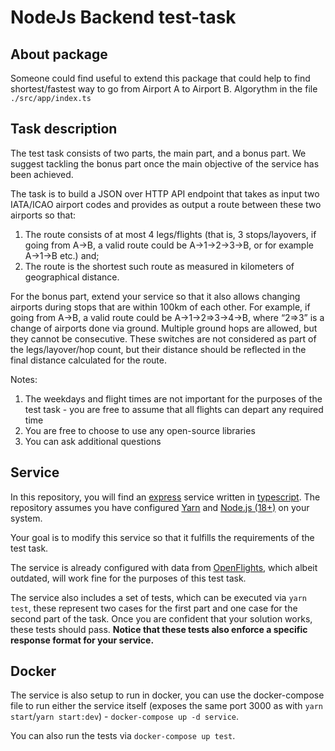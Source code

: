 # NodeJs Backend test-task

## About package

Someone could find useful to extend this package that could help to find shortest/fastest way to go from Airport A to Airport B. Algorythm in the file `./src/app/index.ts`

## Task description

The test task consists of two parts, the main part, and a bonus part. We suggest tackling the bonus part once the main objective of the service has been achieved.

The task is to build a JSON over HTTP API endpoint that takes as input two IATA/ICAO airport codes and provides as output a route between these two airports so that:

1. The route consists of at most 4 legs/flights (that is, 3 stops/layovers, if going from A->B, a valid route could be A->1->2->3->B, or for example A->1->B etc.) and;
2. The route is the shortest such route as measured in kilometers of geographical distance.

For the bonus part, extend your service so that it also allows changing airports during stops that are within 100km of each other. For example, if going from A->B, a valid route could be A->1->2=>3->4->B, where “2=>3” is a change of airports done via ground. Multiple ground hops are allowed, but they cannot be consecutive. These switches are not considered as part of the legs/layover/hop count, but their distance should be reflected in the final distance calculated for the route.

Notes:

1. The weekdays and flight times are not important for the purposes of the test task - you are free to assume that all flights can depart any required time
2. You are free to choose to use any open-source libraries
3. You can ask additional questions

## Service

In this repository, you will find an [express](https://www.npmjs.com/package/express) service written in [typescript](https://www.npmjs.com/package/typescript). The repository assumes you have configured [Yarn](https://yarnpkg.com) and [Node.js (18+)](https://nodejs.org/en/) on your system.

Your goal is to modify this service so that it fulfills the requirements of the test task.

The service is already configured with data from [OpenFlights](https://openflights.org/data.html), which albeit outdated, will work fine for the purposes of this test task.

The service also includes a set of tests, which can be executed via `yarn test`, these represent two cases for the first part and one case for the second part of the task. Once you are confident that your solution works, these tests should pass. **Notice that these tests also enforce a specific response format for your service.**

## Docker

The service is also setup to run in docker, you can use the docker-compose file to run either the service itself (exposes the same port 3000 as with `yarn start`/`yarn start:dev`) - `docker-compose up -d service`.

You can also run the tests via `docker-compose up test`.
